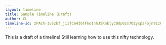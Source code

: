 ```yaml
---
layout: timeline
title: Sample Timeline (Draft)
author: CL
timeline-id: 2PACX-1vSzbf_jiifCn4I6tFko1hhJ5KnElyCUdp02s7OZyxpzFojn91zC_ophsWKdQULRa9ZE7dBt64REpeIz
---
```

This is a draft of a timeline! Still learning how to use this nifty technology.
